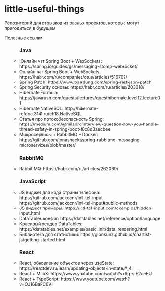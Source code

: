 # little-useful-things

Репозиторий для отрывков из разных проектов, которые могут пригодиться в будущем

Полезные ссылки:

<ul>
  <ul>
    <h3>Java</h3>
    <li>!Онлайн чат Spring Boot + WebSockets: https://spring.io/guides/gs/messaging-stomp-websocket/</li>
    <li>Онлайн чат Spring Boot + WebSockets: https://habr.com/ru/companies/otus/articles/516702/</li>
    <li>Spring Patch: https://www.baeldung.com/spring-rest-json-patch</li>
    <li>Spring Security основы: https://habr.com/ru/articles/203318/</li>
    <li>Hibernate Formula: https://javarush.com/quests/lectures/questhibernate.level12.lecture01</li>
    <li>Hibernate NativeSQL: http://hibernate-refdoc.3141.ru/ch18.NativeSQL</li>
    <li>Статья про потокобезопасность Spring: https://medium.com/@miladro/interview-question-how-you-handle-thread-safety-in-spring-boot-f8c8d3aecbee</li>
    <li>Микросервисы + RabbitMQ + Docker: https://github.com/jonashackt/spring-rabbitmq-messaging-microservices/blob/master/</li>
  </ul>
  <ul>
    <h3>RabbitMQ</h3>
    <li>Rabbit MQ: https://habr.com/ru/articles/262069/</li>
  </ul>
  <ul>
    <h3>JavaScript</h3>
    <li>JS виджет для кода страны телефона: https://github.com/jackocnr/intl-tel-input https://github.com/jackocnr/intl-tel-input#public-methods</li>
    <li>JS виджет примеры: https://intl-tel-input.com/examples/hidden-input.html</li>
    <li>DataTables конфиг: https://datatables.net/reference/option/language</li>
    <li>Красивый рендер DataTables: https://datatables.net/examples/basic_init/data_rendering.html</li>
    <li>Библиотека для статистики: https://gionkunz.github.io/chartist-js/getting-started.html</li>
  </ul>
  <ul>
    <h3>React</h3>
    <li>React, обновление объектов через useState: https://reactdev.ru/learn/updating-objects-in-state/#_4</li>
    <li>React + MobX: https://www.youtube.com/watch?v=Rq-sIE2ceEU</li>
    <li>React + TypeScript: https://www.youtube.com/watch?v=OJ16BaPC6VI</li>
  </ul>
</ul>

